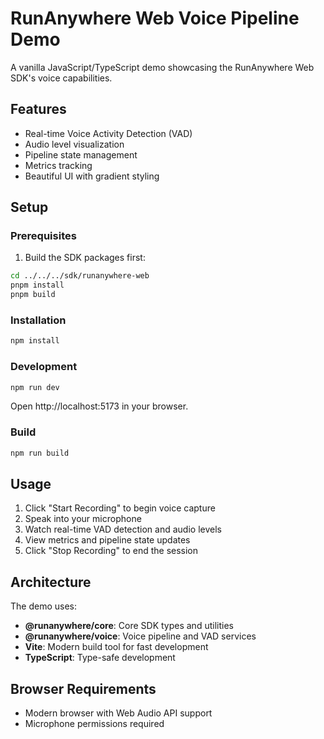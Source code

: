 # RunAnywhere Web Voice Pipeline Demo

A vanilla JavaScript/TypeScript demo showcasing the RunAnywhere Web SDK's voice capabilities.

## Features

- Real-time Voice Activity Detection (VAD)
- Audio level visualization
- Pipeline state management
- Metrics tracking
- Beautiful UI with gradient styling

## Setup

### Prerequisites

1. Build the SDK packages first:
```bash
cd ../../../sdk/runanywhere-web
pnpm install
pnpm build
```

### Installation

```bash
npm install
```

### Development

```bash
npm run dev
```

Open http://localhost:5173 in your browser.

### Build

```bash
npm run build
```

## Usage

1. Click "Start Recording" to begin voice capture
2. Speak into your microphone
3. Watch real-time VAD detection and audio levels
4. View metrics and pipeline state updates
5. Click "Stop Recording" to end the session

## Architecture

The demo uses:
- **@runanywhere/core**: Core SDK types and utilities
- **@runanywhere/voice**: Voice pipeline and VAD services
- **Vite**: Modern build tool for fast development
- **TypeScript**: Type-safe development

## Browser Requirements

- Modern browser with Web Audio API support
- Microphone permissions required
